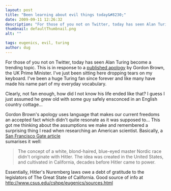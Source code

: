 ```yaml
---
layout: post
title: "Been learning about evil things today&#8230;"
date: 2009-09-11 12:26:32
description: "For those of you not on Twitter, today has seen Alan Turing become a trending topic. This is in response to a published apology by Gordon Brown, the UK Prime Minister. I&#8217;ve just been sitting here dropping tears on my&#8230;"
thumbnail: defaultThumbnail.png
alt: ""

tags: eugenics, evil, turing
author: dug
---
```


<p>For those of you not on Twitter, today has seen Alan Turing become a trending topic. This is in response to a <a href="http://www.number10.gov.uk/Page20571">published apology</a> by Gordon Brown, the UK Prime Minister. I've just been sitting here dropping tears on my keyboard. I've been a huge Turing fan since forever and like many have made his name part of my everyday vocabulary.</p>

<p>Clearly, not fan enough, how did I not know his life ended like that? I guess I just assumed he grew old with some guy safely ensconced in an English country cottage...</p>

<p>Gordon Brown's apology uses language that makes our current freedoms an accepted fact which didn't quite resonate as it was supposed to... This got me thinking about the assumptions we make and remembered a surprising thing I read when researching an American scientist. Basically, a <a href="http://www.sfgate.com/cgi-bin/article.cgi?file=%2Fchronicle%2Farchive%2F2003%2F11%2F09%2FING9C2QSKB1.DTL%23ixzz0Qmx5R5PS">San Francisco Gate article</a><br />
 sumarises it well:</p>

<blockquote><p>The concept of a white, blond-haired, blue-eyed master Nordic race didn't originate with Hitler. The idea was created in the United States, and cultivated in California, decades before Hitler came to power. </p></blockquote>

<p>Essentially, Hitler's Nuremberg laws owe a debt of gratitude to the legislators of The Great State of California. Good source of info at <a href="http://www.csus.edu/cshpe/eugenics/sources.html">http://www.csus.edu/cshpe/eugenics/sources.html</a></p>
